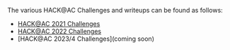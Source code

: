 The various HACK@AC Challenges and writeups can be found as follows:

- [HACK@AC 2021 Challenges](https://github.com/Coding-Competition-Team/HACK-AC-2021)
- [HACK@AC 2022 Challenges](https://github.com/Coding-Competition-Team/HACK-AC-2022)
- [HACK@AC 2023/4 Challenges](coming soon)